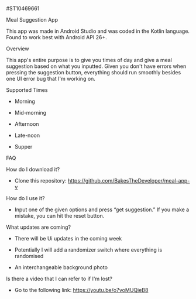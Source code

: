 #ST10469661

Meal Suggestion App 

This app was made in Android Studio and was coded in the Kotlin language. Found to work best with Android API 26+. 

 

Overview 

This app's entire purpose is to give you times of day and give a meal suggestion based on what you inputted. Given you don't have errors when pressing the suggestion button, everything should run smoothly besides one UI error bug that I'm working on. 

 

Supported Times 

- Morning 

- Mid-morning 

- Afternoon 

- Late-noon 

- Supper 

 

FAQ 

How do I download it? 

 - Clone this repository: https://github.com/BakesTheDeveloper/meal-app-v 

How do I use it? 

 - Input one of the given options and press “get suggestion.” If you make a mistake, you can hit the reset button. 

What updates are coming? 

 - There will be Ui updates in the coming week 

 - Potentially I will add a randomizer switch where everything is randomised 

 - An interchangeable background photo 

Is there a video that I can refer to if I'm lost? 

 - Go to the following link: https://youtu.be/o7voMUQieB8 
